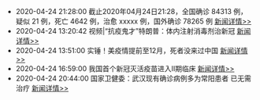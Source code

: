- 2020-04-24 21:28:00  截止2020年04月24日21:28，全国确诊 84313 例，疑似 21 例，死亡 4642 例，治愈 xxxxx 例，国外确诊 78265 例  [新闻详情>>](https://github.com/AlbertGithubHome/ChineseVictory/blob/master/PneumoniaMap/20200424212800.jpg)
- 2020-04-24 13:20:42  视频|“抗疫鬼才”特朗普：体内注射消毒剂治新冠  [新闻详情>>](https://finance.sina.cn/2020-04-24/detail-iirczymi8105062.d.html)
- 2020-04-24 13:51:00  实锤！美疫情提前至12月，死者没来过中国  [新闻详情>>](http://news.sina.com.cn/w/2020-04-24/doc-iircuyvh9577668.shtml)
- 2020-04-24 16:59:00  我国首个新冠灭活疫苗进入Ⅱ期临床  [新闻详情>>](https://news.sina.cn/gn/2020-04-24/detail-iirczymi8139426.d.html?vt=4&wm=3049_00051280981733&sid=256278)
- 2020-04-24 20:44:00  国家卫健委：武汉现有确诊病例多为常阳患者 已无需治疗  [新闻详情>>](http://news.sina.com.cn/c/2020-04-24/doc-iircuyvh9645989.shtml)
